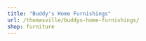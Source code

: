 ```yaml
---
title: "Buddy's Home Furnishings"
url: /thomasville/buddys-home-furnishings/
shop: furniture
---
```

